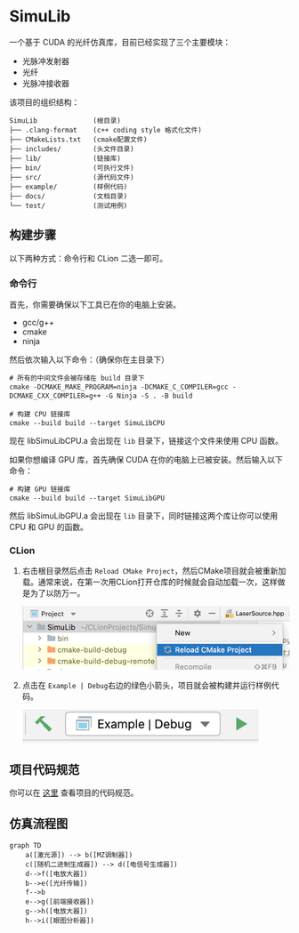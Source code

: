 # SimuLib

一个基于 CUDA 的光纤仿真库，目前已经实现了三个主要模块：

* 光脉冲发射器
* 光纤
* 光脉冲接收器

该项目的组织结构：

```
SimuLib              (根目录)
├── .clang-format    (c++ coding style 格式化文件)
├── CMakeLists.txt   (cmake配置文件)
├── includes/        (头文件目录)
├── lib/             (链接库)
├── bin/             (可执行文件)
├── src/             (源代码文件)
├── example/         (样例代码)
├── docs/            (文档目录)
└── test/            (测试用例)
```

## 构建步骤

以下两种方式：命令行和 CLion 二选一即可。

### 命令行

首先，你需要确保以下工具已在你的电脑上安装。

* gcc/g++
* cmake
* ninja

然后依次输入以下命令：（确保你在主目录下）

```shell
# 所有的中间文件会被存储在 build 目录下
cmake -DCMAKE_MAKE_PROGRAM=ninja -DCMAKE_C_COMPILER=gcc -DCMAKE_CXX_COMPILER=g++ -G Ninja -S . -B build

# 构建 CPU 链接库
cmake --build build --target SimuLibCPU
```

现在 libSimuLibCPU.a 会出现在 `lib` 目录下，链接这个文件来使用 CPU 函数。

如果你想编译 GPU 库，首先确保 CUDA 在你的电脑上已被安装。然后输入以下命令：

```shell
# 构建 GPU 链接库
cmake --build build --target SimuLibGPU
```

然后 libSimuLibGPU.a 会出现在 `lib` 目录下，同时链接这两个库让你可以使用 CPU 和 GPU 的函数。

### CLion

1. 右击根目录然后点击 `Reload CMake Project`，然后CMake项目就会被重新加载。通常来说，在第一次用CLion打开仓库的时候就会自动加载一次，这样做是为了以防万一。

   ![Reload Project](docs/images/ReloadProject.png)

2. 点击在 `Example | Debug`右边的绿色小箭头，项目就会被构建并运行样例代码。

   ![Run Example](docs/images/RunExample.png)

## 项目代码规范

你可以在 [这里](docs/Conventions.md) 查看项目的代码规范。

## 仿真流程图

```mermaid
graph TD
    a([激光源]) --> b([MZ调制器])
    c([随机二进制生成器]) --> d([电信号生成器])
    d-->f([电放大器])
    b-->e([光纤传输])
    f-->b
    e-->g([前端接收器])
    g-->h([电放大器])
    h-->i([眼图分析器])
```

